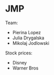 # JMP

Team:
- Pierina Lopez
- Julia Drygalska
- Mikolaj Jodlowski

Stock prices:

- Disney
- Warner Bros


